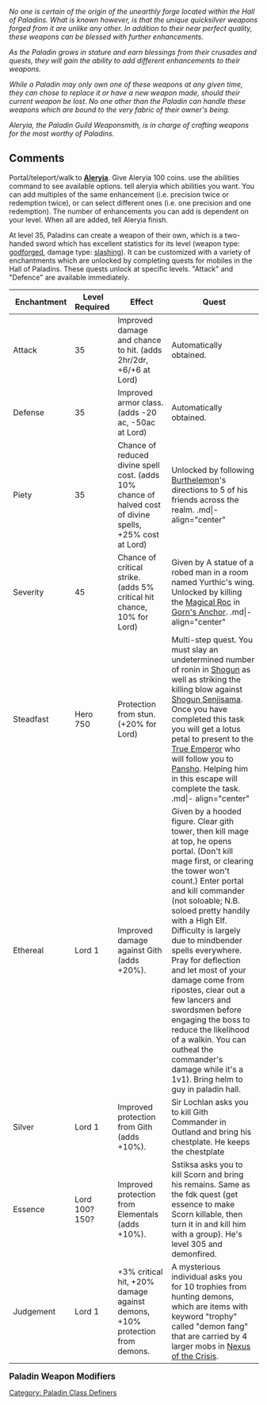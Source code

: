 *No one is certain of the origin of the unearthly forge located within
the Hall of Paladins. What is known however, is that the unique
quicksilver weapons forged from it are unlike any other. In addition to
their near perfect quality, these weapons can be blessed with further
enhancements.*

*As the Paladin grows in stature and earn blessings from their crusades
and quests, they will gain the ability to add different enhancements to
their weapons.*

*While a Paladin may only own one of these weapons at any given time,
they can chose to replace it or have a new weapon made, should their
current weapon be lost. No one other than the Paladin can handle these
weapons which are bound to the very fabric of their owner's being.*

*Aleryia, the Paladin Guild Weaponsmith, is in charge of crafting
weapons for the most worthy of Paladins.*

## Comments

Portal/teleport/walk to **[Aleryia](Aleryia "wikilink")**. Give Aleryia
100 coins. use the abilities command to see available options. tell
aleryia which abilities you want. You can add multiples of the same
enhancement (i.e. precision twice or redemption twice), or can select
different ones (i.e. one precision and one redemption). The number of
enhancements you can add is dependent on your level. When all are added,
tell Aleryia finish.

At level 35, Paladins can create a weapon of their own, which is a
two-handed sword which has excellent statistics for its level (weapon
type: [ godforged](Godforged_Weapons.md "wikilink"), damage type: [
slashing](:Category:Melee_Weapons_That_Slash.md "wikilink")). It can be
customized with a variety of enchantments which are unlocked by
completing quests for mobiles in the Hall of Paladins. These quests
unlock at specific levels. "Attack" and "Defence" are available
immediately.

|  Enchantment |  Level Required |  Effect                                                                                                   |  Quest                                                                                                                                                                                                                                                                                                                                                                                                                                                                                                                                                                      |
|--------------|-----------------|-----------------------------------------------------------------------------------------------------------|-----------------------------------------------------------------------------------------------------------------------------------------------------------------------------------------------------------------------------------------------------------------------------------------------------------------------------------------------------------------------------------------------------------------------------------------------------------------------------------------------------------------------------------------------------------------------------|
| Attack       | 35              | Improved damage and chance to hit. (adds 2hr/2dr, +6/+6 at Lord)                                          | Automatically obtained.                                                                                                                                                                                                                                                                                                                                                                                                                                                                                                                                                     |
| Defense      | 35              | Improved armor class. (adds -20 ac, -50ac at Lord)                                                        | Automatically obtained.                                                                                                                                                                                                                                                                                                                                                                                                                                                                                                                                                     |
| Piety        | 35              | Chance of reduced divine spell cost. (adds 10% chance of halved cost of divine spells, +25% cost at Lord) | Unlocked by following [Burthelemon](Burthelemon "wikilink")'s directions to 5 of his friends across the realm. .md\|- align="center"                                                                                                                                                                                                                                                                                                                                                                                                                                        |
| Severity     | 45              | Chance of critical strike. (adds 5% critical hit chance, 10% for Lord)                                    | Given by A statue of a robed man in a room named Yurthic's wing. Unlocked by killing the [Magical Roc](Magical_Roc "wikilink") in [Gorn's Anchor](Gorn's_Anchor "wikilink"). .md\|- align="center"                                                                                                                                                                                                                                                                                                                                                                          |
| Steadfast    | Hero 750        | Protection from stun. (+20% for Lord)                                                                     | Multi-step quest. You must slay an undetermined number of ronin in [Shogun](Shogun "wikilink") as well as striking the killing blow against [Shogun Senjisama](Shogun_Senjisama "wikilink"). Once you have completed this task you will get a lotus petal to present to the [True Emperor](True_Emperor "wikilink") who will follow you to [Pansho](Pansho "wikilink"). Helping him in this escape will complete the task. .md\|- align="center"                                                                                                                            |
| Ethereal     | Lord 1          | Improved damage against Gith (adds +20%).                                                                 | Given by a hooded figure. Clear gith tower, then kill mage at top, he opens portal. (Don't kill mage first, or clearing the tower won't count.) Enter portal and kill commander (not soloable; N.B. soloed pretty handily with a High Elf. Difficulty is largely due to mindbender spells everywhere. Pray for deflection and let most of your damage come from ripostes, clear out a few lancers and swordsmen before engaging the boss to reduce the likelihood of a walkin. You can outheal the commander's damage while it's a 1v1). Bring helm to guy in paladin hall. |
| Silver       | Lord 1          | Improved protection from Gith (adds +10%).                                                                | Sir Lochlan asks you to kill Gith Commander in Outland and bring his chestplate. He keeps the chestplate                                                                                                                                                                                                                                                                                                                                                                                                                                                                    |
| Essence      | Lord 100? 150?  | Improved protection from Elementals (adds +10%).                                                          | Sstiksa asks you to kill Scorn and bring his remains. Same as the fdk quest (get essence to make Scorn killable, then turn it in and kill him with a group). He's level 305 and demonfired.                                                                                                                                                                                                                                                                                                                                                                                 |
| Judgement    | Lord 1          | +3% critical hit, +20% damage against demons, +10% protection from demons.                                | A mysterious individual asks you for 10 trophies from hunting demons, which are items with keyword "trophy" called "demon fang" that are carried by 4 larger mobs in [Nexus of the Crisis](:Category:Nexus_of_the_Crisis "wikilink").                                                                                                                                                                                                                                                                                                                                       |

<big>**Paladin Weapon Modifiers**</big>

[Category: Paladin Class
Definers](Category:_Paladin_Class_Definers "wikilink")
